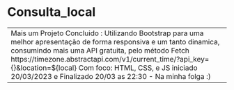 ﻿# Consulta_local

<table>
<tr>
<td>
	Mais um Projeto Concluido : Utilizando Bootstrap para uma melhor apresentação de forma responsiva e um tanto dinamica, consumindo mais uma API gratuita, 
	pelo método Fetch
	https://timezone.abstractapi.com/v1/current_time/?api_key={}&location=${local}
	Com foco: HTML, CSS, e JS
	iniciado 20/03/2023 e Finalizado 20/03 as 22:30 - Na minha folga :)  

</td>
</tr>
</table>
